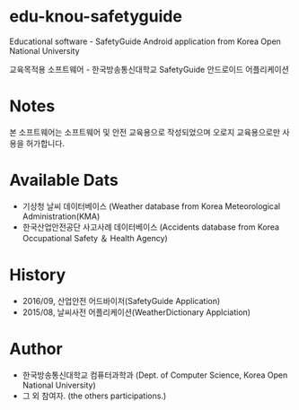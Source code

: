 # edu-knou-safetyguide
Educational software - SafetyGuide Android application from Korea Open National University

교육목적용 소프트웨어 - 한국방송통신대학교 SafetyGuide 안드로이드 어플리케이션

# Notes
본 소프트웨어는 소프트웨어 및 안전 교육용으로 작성되었으며 오로지 교육용으로만 사용을 허가합니다.

# Available Dats
- 기상청 날씨 데이터베이스 (Weather database from Korea Meteorological Administration(KMA)
- 한국산업안전공단 사고사례 데이터베이스 (Accidents database from Korea Occupational Safety ＆ Health Agency)

# History
- 2016/09, 산업안전 어드바이저(SafetyGuide Application)
- 2015/08, 날씨사전 어플리케이션(WeatherDictionary Applciation)

# Author
- 한국방송통신대학교 컴퓨터과학과 (Dept. of Computer Science, Korea Open National University)
- 그 외 참여자. (the others participations.)

